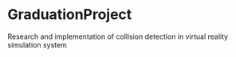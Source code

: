 GraduationProject
=================

Research and implementation of collision detection in virtual reality simulation system
